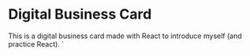 # Digital Business Card

This is a digital business card made with React to introduce myself (and practice React).
`
